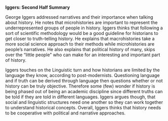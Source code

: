 
**Iggers: Second Half Summary**

George Iggers addressed narratives and their importance when talking about history. He notes that microhistories are important to represent the underrepresented groups of people in history. Iggers thinks that following a sort of scientific methodology would be a good guideline for historians to get closer to truth-telling history. He explains that macrohistories take a more social science approach to their methods while microhistories are people’s narratives. He also explains that political history of many, skips over the “little people” who can make for an interesting and important part of history. 

Iggers touches on the Linguistic turn and how historians are limited by the language they know, according to post-modernists. Questioning language and if truth can be derived through language then questions whether or not history can be truly objective. Therefore some (few) wonder if history is being phased out of being an academic discipline since different truths can be told if they are told in different languages. Iggers argues though, that social and linguistic structures need one another so they can work together to understand historical concepts. Overall, Iggers thinks that history needs to be cooperative with political and narrative approaches.
